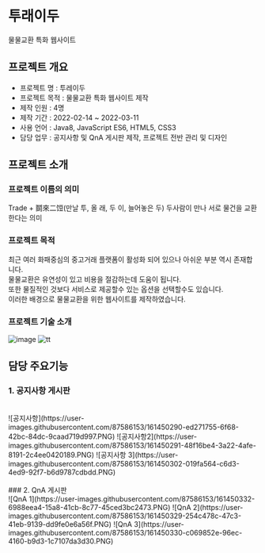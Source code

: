 # 투래이두
물물교환 특화 웹사이트

## 프로젝트 개요
- 프로젝트 명 : 투레이두
- 프로젝트 목적 : 물물교환 특화 웹사이트 제작
- 제작 인원 : 4명
- 제작 기간 : 2022-02-14 ~ 2022-03-11
- 사용 언어 : Java8, JavaScript ES6, HTML5, CSS3
- 담당 업무 : 공지사항 및 QnA 게시판 제작, 프로젝트 전반 관리 및 디자인

## 프로젝트 소개

### 프로젝트 이름의 의미
Trade + 鬬來二饾(만날 투, 올 래, 두 이, 늘어놓은 두)
  두사람이 만나 서로 물건을 교환한다는 의미
### 프로젝트 목적
최근 여러 화패중심의 중고거래 플랫폼이 활성화 되어 있으나 아쉬운 부분 역시 존재합니다.<br/>
물물교환은 유연성이 있고 비용을 절감하는데 도움이 됩니다.<br/>
또한 물질적인 것보다 서비스로 제공할수 있는 옵션을 선택할수도 있습니다.<br/>
이러한 배경으로 물물교환을 위한 웹사이트를 제작하였습니다.


### 프로젝트 기술 소개 
![image](https://user-images.githubusercontent.com/87586153/158404711-9bc64348-570c-4591-bd18-45bf50a4c2f1.jpg)
![tt](https://user-images.githubusercontent.com/87586153/158603753-2f3cbf18-8972-4359-af35-a81322e0b907.PNG)

## 담당 주요기능

### 1. 공지사항 게시판
<br/>
![공지사항](https://user-images.githubusercontent.com/87586153/161450290-ed271755-6f68-42bc-84dc-9caad719d997.PNG)
![공지사항2](https://user-images.githubusercontent.com/87586153/161450291-48f16be4-3a22-4afe-8191-2c4ee0420189.PNG)
![공지사항 3](https://user-images.githubusercontent.com/87586153/161450302-019fa564-c6d3-4ed9-92f7-b6d9787cdbdd.PNG)
<br/>
<br/>
### 2. QnA 게시판
<br/>
![QnA 1](https://user-images.githubusercontent.com/87586153/161450332-6988eea4-15a8-41cb-8c77-45ced3bc2473.PNG)
![QnA 2](https://user-images.githubusercontent.com/87586153/161450329-254c478c-47c3-41eb-9139-dd9fe0e6a56f.PNG)
![QnA 3](https://user-images.githubusercontent.com/87586153/161450330-c069852e-96ec-4160-b9d3-1c7107da3d30.PNG)
